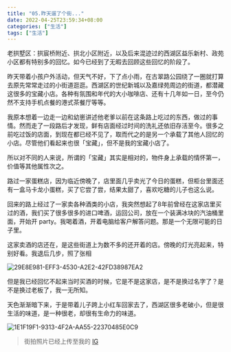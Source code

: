 ```yaml
---
title: "05.昨天遛了个街..."
date: 2022-04-25T23:59:34+08:00
categories: ["生活"]
tags: ["生活"]
---
```


老拱墅区：拱宸桥附近、拱北小区附近，以及后来混迹过的西湖区益乐新村、政苑小区都有特别多的回忆。如今已经到了无暇去回顾这些回忆的阶段了。
    
昨天带着小孩户外活动，但天气不好，下了点小雨，在古翠路公园绕了一圈就打算去原先常常走过的小街道逛逛。西湖区的世纪新城以及嘉绿苑周边的街道，都潜藏这很多的宝藏小店。各种有氛围和年代的大小咖啡店、还有十几年如一日，至今仍然不支持手机点餐的港式茶餐厅等等。
    
我原本想着一边走一边和幼崽讲述他老爹以前在这条路上吃过的东西，做过的事情。然而走了一段路后才发现，鲜有店面经过时间的洗礼还依旧存活至今。很多之前吃过饭的店面，到现在都已经不见了，取而代之的是另一个承载了其他人回忆的小店。尽管他们看起来也很「宝藏」，但不是我的宝藏小店了。
    
所以对不同的人来说，所谓的「宝藏」其实是相对的，物件身上承载的情怀第一，价值等其他属性次之。
    
路过一家蛋糕店，因为临近傍晚了，店里面几乎卖光了今日的蛋糕，但柜台里面还有一盒马卡龙小蛋糕，买了它尝了尝，结果太甜了，喜欢吃糖的儿子也这么说。
    
回来的路上经过了一家卖各种酒类的小店，我突然想起了8年前曾经在这家店里买过的酒，我们买了很多很多的进口啤酒，运回公司，放在一个装满冰块的汽油桶里面，开始开 party。我喝着酒，开着电脑给客户解答问题。那是一个无限可能的日子里。
    
这家卖酒的店还在，是这些街道上为数不多的还开着的店。傍晚的灯光亮起来，特别好看。我退后几步，照了张相
    
![29E8E981-EFF3-4530-A2E2-42FD38987EA2](https://user-images.githubusercontent.com/5344741/165135353-3dc5e577-69be-40a8-83cd-34f68f3e88a0.JPG)
    
但是我已经回忆不起来当时买酒的时候，它是不是这家店，是不是换过名字了？是不是换过老板了，我一无所知。
    
天色渐渐暗下来，于是带着儿子跨上小红车回家去了，西湖区很多老破小，但是很生活的味道，是一种很老，却很有生命力的味道。
    
![1E1F19F1-9313-4F2A-AA55-22370485E0C9](https://user-images.githubusercontent.com/5344741/165135235-d5d936d2-644b-4d6d-a987-e22175689e81.JPG)
    
    
    
> 街拍照片已经上传至我的 [IG](https://www.instagram.com/binbinah/)
